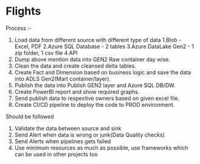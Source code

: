 # Flights
Process :-
1. Load data from different source with different type of data
   1.Blob - Excel, PDF
   2.Azure SQL Database - 2 tables
   3.Azure DataLake Gen2 - 1 zip folder, 1 csv file
   4.API
2. Dump above mention data into GEN2 Raw container day wise.
3. Clean the data and create cleansed delta tables.
4. Create Fact and Dimension based on business logic and save the data into ADLS Gen2(Mart container/layer).
5. Publish the data into Publish GEN2 layer and Azure SQL DB/DW.
6. Create PowerBI report and show required graphs.
7. Send publish data to respective owners based on given excel file.
8. Create CI/CD pipeline to deploy the code to PROD environment.

Should be followed 
1. Validate the data between source and sink
2. Send Alert when data is wrong or junk(Data Quality checks)
3. Send Alerts when pipelines gets failed
4. Use minimum resources as much as possible, use frameworks which can be used in other projects too
